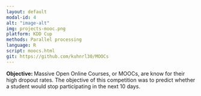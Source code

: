 ```yaml
---
layout: default
modal-id: 4
alt: "image-alt"
img: projects-mooc.png
platform: KDD Cup
methods: Parallel processing
language: R
script: moocs.html
git: https://github.com/kuhnrl30/MOOCs
---
```


<b>Objective: </b> 
Massive Open Online Courses, or MOOCs, are know for their high dropout rates. The objective of this competition was to predict whether a student would stop participating in the next 10 days.  